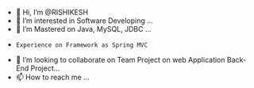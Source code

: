 - 👋 Hi, I’m @RISHIKESH
- 👀 I’m interested in Software Developing ...
- 🌱 I’m Mastered on Java, MySQL, JDBC ...
-     Experience on Framework as Spring MVC
- 💞️ I’m looking to collaborate on Team Project on web Application Back-End Project...
- 📫 How to reach me ...

<!---
Rishi2425/Rishi2425 is a ✨ special ✨ repository because its `README.md` (this file) appears on your GitHub profile.
You can click the Preview link to take a look at your changes.
--->
